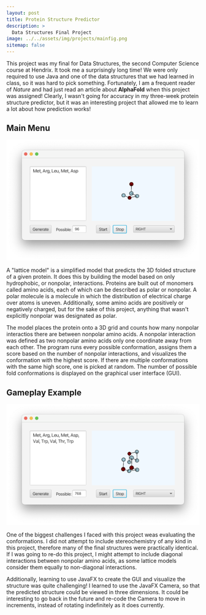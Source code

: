 ```yaml
---
layout: post
title: Protein Structure Predictor
description: >
  Data Structures Final Project
image: ../../assets/img/projects/mainfig.png
sitemap: false
---
```


This project was my final for Data Structures, the second Computer Science course at Hendrix. It took me a surprisingly long time! We were only required to use Java and one of the data structures that we had learned in class, so it was hard to pick something. Fortunately, I am a frequent reader of *Nature* and had just read an article about **AlphaFold** when this project was assigned! Clearly, I wasn't going for accuracy in my three-week protein structure predictor, but it was an interesting project that allowed me to learn a lot about how prediction works!

## Main Menu
![image](../../assets/img/projects/predictor1.png)

A "lattice model" is a simplified model that predicts the 3D folded structure of a given protein. It does this by building the model based on only hydrophobic, or nonpolar, interactions. Proteins are built out of monomers called amino acids, each of which can be described as polar or nonpolar. A polar molecule is a molecule in which the distribution of electrical charge over atoms is uneven. Additionally, some amino acids are positively or negatively charged, but for the sake of this project, anything that wasn't explicitly nonpolar was designated as polar. 

The model places the protein onto a 3D grid and counts how many nonpolar interactios there are between nonpolar amino acids. A nonpolar interaction was defined as two nonpolar amino acids only one coordinate away from each other. The program runs every possible conformation, assigns them a score based on the number of nonpolar interactions, and visualizes the conformation with the highest score. If there are multiple conformations with the same high score, one is picked at random. The number of possible fold conformations is displayed on the graphical user interface (GUI).

## Gameplay Example
![image2](../../assets/img/projects/predictor2.png)

One of the biggest challenges I faced with this project weas evaluating the conformations. I did not attempt to include stereochemistry of any kind in this project, therefore many of the final structures were practically identical. If I was going to re-do this project, I might attempt to include diagonal interactions between nonpolar amino acids, as some lattice models consider them equally to non-diagonal interactions. 

Additionally, learning to use JavaFX to create the GUI and visualize the structure was quite challenging! I learned to use the JavaFX Camera, so that the predicted structure could be viewed in three dimensions. It could be interesting to go back in the future and re-code the Camera to move in increments, instead of rotating indefinitely as it does currently. 




